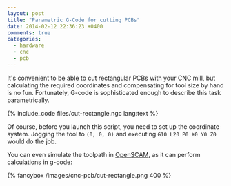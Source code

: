 ```yaml
---
layout: post
title: "Parametric G-Code for cutting PCBs"
date: 2014-02-12 22:36:23 +0400
comments: true
categories:
  - hardware
  - cnc
  - pcb
---
```


It's convenient to be able to cut rectangular PCBs with your CNC mill, but
calculating the required coordinates and compensating for tool size by hand
is no fun. Fortunately, G-code is sophisticated enough to describe this
task parametrically.

<!--more-->

{% include_code files/cut-rectangle.ngc lang:text %}

Of course, before you launch this script, you need to set up the coordinate system.
Jogging the tool to `(0, 0, 0)` and executing `G10 L20 P0 X0 Y0 Z0` would do the job.

You can even simulate the toolpath in [OpenSCAM][], as it can perform calculations
in g-code:

[openscam]: http://openscam.com/

{% fancybox /images/cnc-pcb/cut-rectangle.png 400 %}
